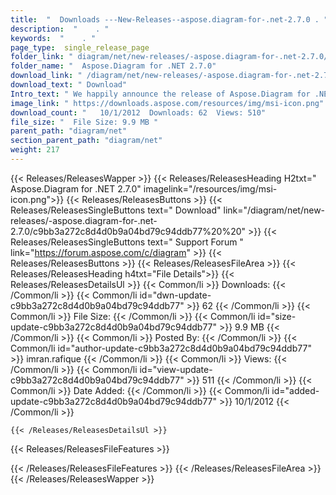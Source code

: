 ```yaml
---
title:  "  Downloads ---New-Releases--aspose.diagram-for-.net-2.7.0 . " 
description:  "    . " 
keywords:  "    . " 
page_type:  single_release_page
folder_link: " diagram/net/new-releases/-aspose.diagram-for-.net-2.7.0/"
folder_name: "  Aspose.Diagram for .NET 2.7.0"
download_link: " /diagram/net/new-releases/-aspose.diagram-for-.net-2.7.0/c9bb3a272c8d4d0b9a04bd79c94ddb77"
download_text: " Download"
Intro_text: " We happily announce the release of Aspose.Diagram for .NET 2.7.0. This release i..."
image_link: " https://downloads.aspose.com/resources/img/msi-icon.png"
download_count: "   10/1/2012  Downloads: 62  Views: 510"
file_size: "  File Size: 9.9 MB "
parent_path: "diagram/net"
section_parent_path: "diagram/net"
weight: 217 
---
```


{{< Releases/ReleasesWapper >}}
  {{< Releases/ReleasesHeading H2txt="  Aspose.Diagram for .NET 2.7.0" imagelink="/resources/img/msi-icon.png">}}
  {{< Releases/ReleasesButtons >}}
    {{< Releases/ReleasesSingleButtons text=" Download" link="/diagram/net/new-releases/-aspose.diagram-for-.net-2.7.0/c9bb3a272c8d4d0b9a04bd79c94ddb77%20%20" >}}
    {{< Releases/ReleasesSingleButtons text=" Support Forum " link="https://forum.aspose.com/c/diagram" >}}
  {{< Releases/ReleasesButtons >}}
  {{< Releases/ReleasesFileArea >}}
    {{< Releases/ReleasesHeading h4txt="File Details">}}
    {{< Releases/ReleasesDetailsUl >}}
            {{< Common/li  >}} Downloads: {{< /Common/li >}} 
      {{< Common/li id="dwn-update-c9bb3a272c8d4d0b9a04bd79c94ddb77" >}} 62 {{< /Common/li >}} 
      {{< Common/li  >}} File Size: {{< /Common/li >}} 
      {{< Common/li id="size-update-c9bb3a272c8d4d0b9a04bd79c94ddb77" >}} 9.9 MB {{< /Common/li >}} 
      {{< Common/li  >}} Posted By: {{< /Common/li >}} 
      {{< Common/li id="author-update-c9bb3a272c8d4d0b9a04bd79c94ddb77" >}} imran.rafique {{< /Common/li >}} 
      {{< Common/li  >}} Views: {{< /Common/li >}} 
      {{< Common/li id="view-update-c9bb3a272c8d4d0b9a04bd79c94ddb77" >}} 511 {{< /Common/li >}} 
      {{< Common/li  >}} Date Added: {{< /Common/li >}} 
      {{< Common/li id="added-update-c9bb3a272c8d4d0b9a04bd79c94ddb77" >}} 10/1/2012 {{< /Common/li >}} 

    {{< /Releases/ReleasesDetailsUl >}}

  {{< Releases/ReleasesFileFeatures >}}
      
  {{< /Releases/ReleasesFileFeatures >}}
 {{< /Releases/ReleasesFileArea >}}
{{< /Releases/ReleasesWapper >}}


